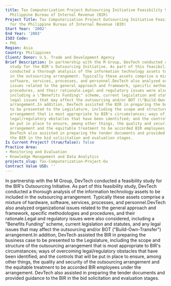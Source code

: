 ```yaml
---
title: Tax Computerization Project Outsourcing Initiative Feasibility Study for the
  Philippine Bureau of Internal Revenue (BIR)
Project Title: Tax Computerization Project Outsourcing Initiative Feasibility Study
  for the Philippine Bureau of Internal Revenue (BIR)
Start Year: '2002'
End Year: '2003'
ISO3 Code:
- PHL
Region: Asia
Country: Philippines
Client/ Donor: U.S. Trade and Development Agency
Brief Description: In partnership with the M Group, DevTech conducted a feasibility
  study for the BIR's Outsourcing Initiative. As part of this feasibility study, DevTech
  conducted a thorough analysis of the information technology assets to be included
  in the outsourcing arrangement. Typically these assets comprise a mixture of hardware,
  software, services, processes, and personnel.DevTech also analyzed organizational
  issues related to the general approach and framework, specific methodologies and
  procedures, and their rationale.Legal and regulatory issues were also considered,
  including a \"Benefits Funding\" scheme, current legislation and statutes, and any
  legal issues that may affect the outsourcing and/or BOT (\"Build-Own-Transfer\")
  arrangement.In addition, DevTech assisted the BIR in preparing the business case
  to be presented to the Legislature, including the scope and structure of the outsourcing
  arrangement that is most appropriate to BIR's circumstances; ways of overcoming
  legal/regulatory obstacles that have been identified; and the controls that will
  be put in place to ensure, among other things, the quality and security of the outsourcing
  arrangement and the equitable treatment to be accorded BIR employees under the arrangement.
  DevTech also assisted in preparing the tender documents and provided guidance to
  the BIR in the bid solicitation and evaluation stages.
Is Current Project? (true/false): false
Practice Area:
- Monitoring and Evaluation
- Knowledge Management and Data Analytics
projects_slug: Tax-Computerization-Project-Ou
Contract Value USD: ''
---
```


In partnership with the M Group, DevTech conducted a feasibility study for the BIR's Outsourcing Initiative. As part of this feasibility study, DevTech conducted a thorough analysis of the information technology assets to be included in the outsourcing arrangement. Typically these assets comprise a mixture of hardware, software, services, processes, and personnel.DevTech also analyzed organizational issues related to the general approach and framework, specific methodologies and procedures, and their rationale.Legal and regulatory issues were also considered, including a \"Benefits Funding\" scheme, current legislation and statutes, and any legal issues that may affect the outsourcing and/or BOT (\"Build-Own-Transfer\") arrangement.In addition, DevTech assisted the BIR in preparing the business case to be presented to the Legislature, including the scope and structure of the outsourcing arrangement that is most appropriate to BIR's circumstances; ways of overcoming legal/regulatory obstacles that have been identified; and the controls that will be put in place to ensure, among other things, the quality and security of the outsourcing arrangement and the equitable treatment to be accorded BIR employees under the arrangement. DevTech also assisted in preparing the tender documents and provided guidance to the BIR in the bid solicitation and evaluation stages.